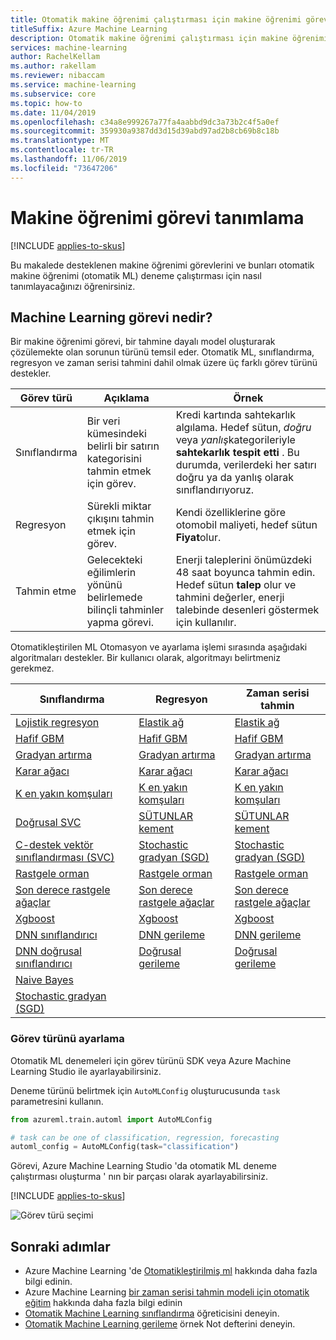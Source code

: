 ```yaml
---
title: Otomatik makine öğrenimi çalıştırması için makine öğrenimi görevi tanımlama
titleSuffix: Azure Machine Learning
description: Otomatik makine öğrenimi çalıştırması için makine öğrenimi görevi tanımlama hakkında bilgi edinin
services: machine-learning
author: RachelKellam
ms.author: rakellam
ms.reviewer: nibaccam
ms.service: machine-learning
ms.subservice: core
ms.topic: how-to
ms.date: 11/04/2019
ms.openlocfilehash: c34a8e999267a77fa4aabbd9dc3a73b2c4f5a0ef
ms.sourcegitcommit: 359930a9387dd3d15d39abd97ad2b8cb69b8c18b
ms.translationtype: MT
ms.contentlocale: tr-TR
ms.lasthandoff: 11/06/2019
ms.locfileid: "73647206"
---
```

# <a name="how-to-define-a-machine-learning-task"></a>Makine öğrenimi görevi tanımlama 
[!INCLUDE [applies-to-skus](../../../includes/aml-applies-to-basic-enterprise-sku.md)]

Bu makalede desteklenen makine öğrenimi görevlerini ve bunları otomatik makine öğrenimi (otomatik ML) deneme çalıştırması için nasıl tanımlayacağınızı öğrenirsiniz.


## <a name="What is a machine learning task?"></a>Machine Learning görevi nedir?

Bir makine öğrenimi görevi, bir tahmine dayalı model oluşturarak çözülemekte olan sorunun türünü temsil eder. Otomatik ML, sınıflandırma, regresyon ve zaman serisi tahmini dahil olmak üzere üç farklı görev türünü destekler.

Görev türü| Açıklama| Örnek
----|----|----
Sınıflandırma | Bir veri kümesindeki belirli bir satırın kategorisini tahmin etmek için görev. | Kredi kartında sahtekarlık algılama. Hedef sütun, *doğru* veya *yanlış*kategorileriyle **sahtekarlık tespit etti** . Bu durumda, verilerdeki her satırı doğru ya da yanlış olarak sınıflandırıyoruz.
Regresyon | Sürekli miktar çıkışını tahmin etmek için görev. | Kendi özelliklerine göre otomobil maliyeti, hedef sütun **Fiyat**olur.
Tahmin etme |Gelecekteki eğilimlerin yönünü belirlemede bilinçli tahminler yapma görevi.| Enerji taleplerini önümüzdeki 48 saat boyunca tahmin edin. Hedef sütun **talep** olur ve tahmini değerler, enerji talebinde desenleri göstermek için kullanılır.

Otomatikleştirilen ML Otomasyon ve ayarlama işlemi sırasında aşağıdaki algoritmaları destekler. Bir kullanıcı olarak, algoritmayı belirtmeniz gerekmez.

Sınıflandırma | Regresyon | Zaman serisi tahmin
-- |-- |--
[Lojistik regresyon](https://scikit-learn.org/stable/modules/linear_model.html#logistic-regression)| [Elastik ağ](https://scikit-learn.org/stable/modules/linear_model.html#elastic-net)| [Elastik ağ](https://scikit-learn.org/stable/modules/linear_model.html#elastic-net)
[Hafif GBM](https://lightgbm.readthedocs.io/en/latest/index.html)|[Hafif GBM](https://lightgbm.readthedocs.io/en/latest/index.html)|[Hafif GBM](https://lightgbm.readthedocs.io/en/latest/index.html)
[Gradyan artırma](https://scikit-learn.org/stable/modules/ensemble.html#classification)|[Gradyan artırma](https://scikit-learn.org/stable/modules/ensemble.html#regression)|[Gradyan artırma](https://scikit-learn.org/stable/modules/ensemble.html#regression)
[Karar ağacı](https://scikit-learn.org/stable/modules/tree.html#decision-trees)|[Karar ağacı](https://scikit-learn.org/stable/modules/tree.html#regression)|[Karar ağacı](https://scikit-learn.org/stable/modules/tree.html#regression)
[K en yakın komşuları](https://scikit-learn.org/stable/modules/neighbors.html#nearest-neighbors-regression)|[K en yakın komşuları](https://scikit-learn.org/stable/modules/neighbors.html#nearest-neighbors-regression)|[K en yakın komşuları](https://scikit-learn.org/stable/modules/neighbors.html#nearest-neighbors-regression)
[Doğrusal SVC](https://scikit-learn.org/stable/modules/svm.html#classification)|[SÜTUNLAR kement](https://scikit-learn.org/stable/modules/linear_model.html#lars-lasso)|[SÜTUNLAR kement](https://scikit-learn.org/stable/modules/linear_model.html#lars-lasso)
[C-destek vektör sınıflandırması (SVC)](https://scikit-learn.org/stable/modules/svm.html#classification)|[Stochastic gradyan (SGD)](https://scikit-learn.org/stable/modules/sgd.html#regression)|[Stochastic gradyan (SGD)](https://scikit-learn.org/stable/modules/sgd.html#regression)
[Rastgele orman](https://scikit-learn.org/stable/modules/ensemble.html#random-forests)|[Rastgele orman](https://scikit-learn.org/stable/modules/ensemble.html#random-forests)|[Rastgele orman](https://scikit-learn.org/stable/modules/ensemble.html#random-forests)
[Son derece rastgele ağaçlar](https://scikit-learn.org/stable/modules/ensemble.html#extremely-randomized-trees)|[Son derece rastgele ağaçlar](https://scikit-learn.org/stable/modules/ensemble.html#extremely-randomized-trees)|[Son derece rastgele ağaçlar](https://scikit-learn.org/stable/modules/ensemble.html#extremely-randomized-trees)
[Xgboost](https://xgboost.readthedocs.io/en/latest/parameter.html)|[Xgboost](https://xgboost.readthedocs.io/en/latest/parameter.html)| [Xgboost](https://xgboost.readthedocs.io/en/latest/parameter.html)
[DNN sınıflandırıcı](https://www.tensorflow.org/api_docs/python/tf/estimator/DNNClassifier)|[DNN gerileme](https://www.tensorflow.org/api_docs/python/tf/estimator/DNNRegressor) | [DNN gerileme](https://www.tensorflow.org/api_docs/python/tf/estimator/DNNRegressor)|
[DNN doğrusal sınıflandırıcı](https://www.tensorflow.org/api_docs/python/tf/estimator/LinearClassifier)|[Doğrusal gerileme](https://www.tensorflow.org/api_docs/python/tf/estimator/LinearRegressor)|[Doğrusal gerileme](https://www.tensorflow.org/api_docs/python/tf/estimator/LinearRegressor)
[Naive Bayes](https://scikit-learn.org/stable/modules/naive_bayes.html#bernoulli-naive-bayes)||
[Stochastic gradyan (SGD)](https://scikit-learn.org/stable/modules/sgd.html#sgd)||


### <a name="set-the-task-type"></a>Görev türünü ayarlama
Otomatik ML denemeleri için görev türünü SDK veya Azure Machine Learning Studio ile ayarlayabilirsiniz.

Deneme türünü belirtmek için `AutoMLConfig` oluşturucusunda `task` parametresini kullanın.

```python
from azureml.train.automl import AutoMLConfig

# task can be one of classification, regression, forecasting
automl_config = AutoMLConfig(task="classification")
```

Görevi, Azure Machine Learning Studio 'da otomatik ML deneme çalıştırması oluşturma ' nın bir parçası olarak ayarlayabilirsiniz. 

[!INCLUDE [applies-to-skus](../../../includes/aml-applies-to-enterprise-sku-inline.md)]

![Görev türü seçimi](./media/how-to-define-task-type/task-type.png)


## <a name="next-steps"></a>Sonraki adımlar

+ Azure Machine Learning 'de [Otomatikleştirilmiş ml](concept-automated-ml.md) hakkında daha fazla bilgi edinin.
+ Azure Machine Learning [bir zaman serisi tahmin modeli için otomatik eğitim](how-to-auto-train-forecast.md) hakkında daha fazla bilgi edinin
+ [Otomatik Machine Learning sınıflandırma](https://github.com/Azure/MachineLearningNotebooks/tree/master/how-to-use-azureml/automated-machine-learning/model-explanation) öğreticisini deneyin.
+ [Otomatik Machine Learning gerileme](https://github.com/Azure/MachineLearningNotebooks/tree/master/how-to-use-azureml/automated-machine-learning/model-explanation) örnek Not defterini deneyin.

